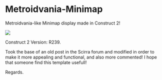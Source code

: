 # Metroidvania-Minimap
Metroidvania-like Minimap display made in Construct 2!

![](https://i.gyazo.com/9697b59a6cf4edfaed579ea23e2c623d.png)

Construct 2 Version: R239.

Took the base of an old post in the Scirra forum and modified in order to make it more appealing and functional, and also more commented! I hope that someone find this template usefull!

Regards.

